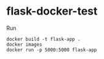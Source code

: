 # flask-docker-test

Run

```
docker build -t flask-app .
docker images
docker run -p 5000:5000 flask-app

```
